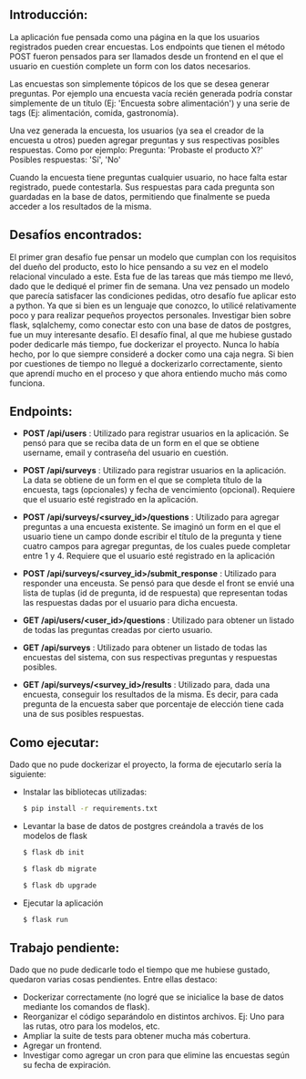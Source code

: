 ## Introducción:
La aplicación fue pensada como una página en la que los usuarios registrados pueden crear encuestas. 
Los endpoints que tienen el método POST fueron pensados para ser llamados desde un frontend en el que el usuario en cuestión complete un form con los datos necesarios.

Las encuestas son simplemente tópicos de los que se desea generar preguntas. Por ejemplo una encuesta vacía recién generada podría constar simplemente de un título (Ej: 'Encuesta sobre alimentación') y una serie de tags (Ej: alimentación, comida, gastronomía).

Una vez generada la encuesta, los usuarios (ya sea el creador de la encuesta u otros) pueden agregar preguntas y sus respectivas posibles respuestas. Como por ejemplo:
Pregunta: 'Probaste el producto X?'
Posibles respuestas: 'Sí', 'No'

Cuando la encuesta tiene preguntas cualquier usuario, no hace falta estar registrado, puede contestarla. Sus respuestas para cada pregunta son guardadas en la base de datos, permitiendo que finalmente se pueda acceder a los resultados de la misma.

## Desafíos encontrados:

El primer gran desafío fue pensar un modelo que cumplan con los requisitos del dueño del producto, esto lo hice pensando a su vez en el modelo relacional vinculado a este. Esta fue de las tareas que más tiempo me llevó, dado que le dediqué el primer fin de semana. 
Una vez pensado un modelo que parecía satisfacer las condiciones pedidas, otro desafío fue aplicar esto a python. Ya que si bien es un lenguaje que conozco, lo utilicé relativamente poco y para realizar pequeños proyectos personales. Investigar bien sobre flask, sqlalchemy, como conectar esto con una base de datos de postgres, fue un muy interesante desafío.
El desafío final, al que me hubiese gustado poder dedicarle más tiempo, fue dockerizar el proyecto. Nunca lo había hecho, por lo que siempre consideré a docker como una caja negra. Si bien por cuestiones de tiempo no llegué a dockerizarlo correctamente, siento que aprendí mucho en el proceso y que ahora entiendo mucho más como funciona.

## Endpoints:

* **POST /api/users** : Utilizado para registrar usuarios en la aplicación. Se pensó para que se reciba data de un form en el que se obtiene username, email y contraseña del usuario en cuestión.

* **POST /api/surveys** : Utilizado para registrar usuarios en la aplicación. La data se obtiene de un form en el que se completa título de la encuesta, tags (opcionales) y fecha de vencimiento (opcional). Requiere que el usuario esté registrado en la aplicación.

* **POST /api/surveys/<survey_id>/questions** : Utilizado para agregar preguntas a una encuesta existente. Se imaginó un form en el que el usuario tiene un campo donde escribir el título de la pregunta y tiene cuatro campos para agregar preguntas, de los cuales puede completar entre 1 y 4. Requiere que el usuario esté registrado en la aplicación

* **POST /api/surveys/<survey_id>/submit_response** : Utilizado para responder una enceusta. Se pensó para que desde el front se envié una lista de tuplas (id de pregunta, id de respuesta) que representan todas las respuestas dadas por el usuario para dicha encuesta.

* **GET /api/users/<user_id>/questions** : Utilizado para obtener un listado de todas las preguntas creadas por cierto usuario.

* **GET /api/surveys** : Utilizado para obtener un listado de todas las encuestas del sistema, con sus respectivas preguntas y respuestas posibles.

* **GET /api/surveys/<survey_id>/results** : Utilizado para, dada una encuesta, conseguir los resultados de la misma. Es decir, para cada pregunta de la encuesta saber que porcentaje de elección tiene cada una de sus posibles respuestas. 

## Como ejecutar:
Dado que no pude dockerizar el proyecto, la forma de ejecutarlo sería la siguiente:

* Instalar las bibliotecas utilizadas:
    ```sh
    $ pip install -r requirements.txt
    ```

* Levantar la base de datos de postgres creándola a través de los modelos de flask
    ```sh
    $ flask db init
    ```
    ```sh
    $ flask db migrate
    ```
    ```sh
    $ flask db upgrade
    ```

* Ejecutar la aplicación
    ```sh
    $ flask run
    ```

## Trabajo pendiente:
  Dado que no pude dedicarle todo el tiempo que me hubiese gustado, quedaron varias cosas pendientes. 
  Entre ellas destaco:
  * Dockerizar correctamente (no logré que se inicialice la base de datos mediante los comandos de flask).
  * Reorganizar el código separándolo en distintos archivos. Ej: Uno para las rutas, otro para los modelos, etc.
  * Ampliar la suite de tests para obtener mucha más cobertura.
  * Agregar un frontend.
  * Investigar como agregar un cron para que elimine las encuestas según su fecha de expiración.
 

